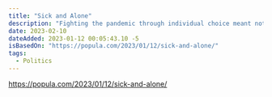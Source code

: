 ```yaml
---
title: "Sick and Alone"
description: "Fighting the pandemic through individual choice meant not fighting the pandemic."
date: 2023-02-10
dateAdded: 2023-01-12 00:05:43.10 -5
isBasedOn: "https://popula.com/2023/01/12/sick-and-alone/"
tags:
  - Politics
---
```


https://popula.com/2023/01/12/sick-and-alone/
